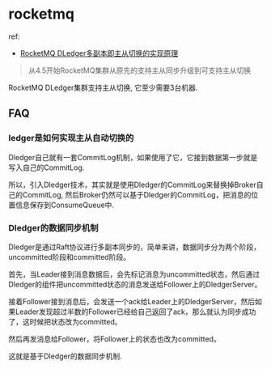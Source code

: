 # rocketmq
ref:
- [RocketMQ DLedger多副本即主从切换的实现原理](https://www.yisu.com/zixun/598918.html)

> 从4.5开始RocketMQ集群从原先的支持主从同步升级到可支持主从切换

RocketMQ DLedger集群支持主从切换, 它至少需要3台机器.

## FAQ
### ledger是如何实现主从自动切换的
Dledger自己就有一套CommitLog机制，如果使用了它，它接到数据第一步就是写入自己的CommitLog.

所以，引入Dledger技术，其实就是使用Dledger的CommitLog来替换掉Broker自己的CommitLog, 然后Broker仍然可以基于Dledger的CommitLog，把消息的位置信息保存到ConsumeQueue中.

### Dledger的数据同步机制
Dledger是通过Raft协议进行多副本同步的，简单来讲，数据同步分为两个阶段，uncommitted阶段和committed阶段。

首先，当Leader接到消息数据后，会先标记消息为uncommitted状态，然后通过Dledger的组件把uncommitted状态的消息发送给Follower上的DledgerServer。

接着Follower接到消息后，会发送一个ack给Leader上的DledgerServer，然后如果Leader发现超过半数的Follower已经给自己返回了ack，那么就认为同步成功了，这时候把状态改为committed。

然后再发消息给Follower，将Follower上的状态也改为committed。

这就是基于Dledger的数据同步机制.